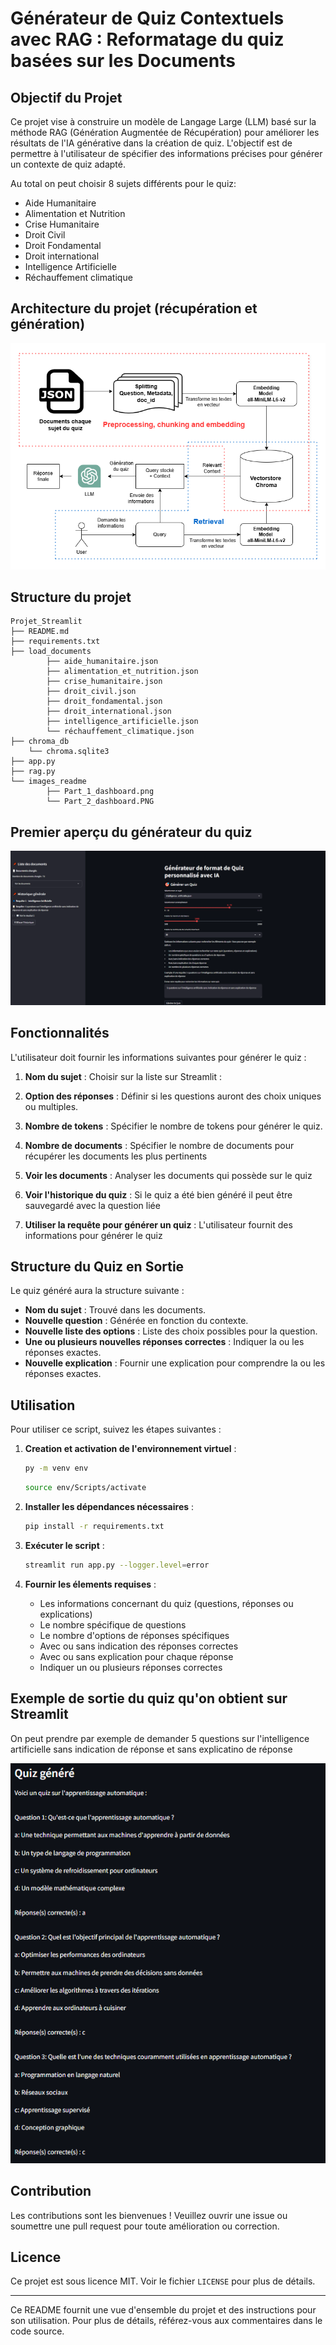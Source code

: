# Générateur de Quiz Contextuels avec RAG : Reformatage du quiz basées sur les Documents

## Objectif du Projet

Ce projet vise à construire un modèle de Langage Large (LLM) basé sur la méthode RAG (Génération Augmentée de Récupération) pour améliorer les résultats de l'IA générative dans la création de quiz. L'objectif est de permettre à l'utilisateur de spécifier des informations précises pour générer un contexte de quiz adapté.

Au total on peut choisir 8 sujets différents pour le quiz:
- Aide Humanitaire 
- Alimentation et Nutrition 
- Crise Humanitaire
- Droit Civil
- Droit Fondamental
- Droit international
- Intelligence Artificielle
- Réchauffement climatique

## Architecture du projet (récupération et génération)

<img src="images_readme/Architecture_projet.png"/>

## Structure du projet
```
Projet_Streamlit
├── README.md
├── requirements.txt
├── load_documents
        ├── aide_humanitaire.json
        ├── alimentation_et_nutrition.json
        ├── crise_humanitaire.json
        ├── droit_civil.json
        ├── droit_fondamental.json
        ├── droit_international.json
        ├── intelligence_artificielle.json
        └── réchauffement_climatique.json
├── chroma_db
    └── chroma.sqlite3
├── app.py
├── rag.py
└── images_readme
        ├── Part_1_dashboard.png
        └── Part_2_dashboard.PNG
```
## Premier aperçu du générateur du quiz

<img src="images_readme/interface_quiz.PNG"/>

## Fonctionnalités

L'utilisateur doit fournir les informations suivantes pour générer le quiz :

1. **Nom du sujet** : Choisir sur la liste sur Streamlit :

2. **Option des réponses** : Définir si les questions auront des choix uniques ou multiples.

3. **Nombre de tokens** : Spécifier le nombre de tokens pour générer le quiz.

4. **Nombre de documents** : Spécifier le nombre de documents pour récupérer les documents les plus pertinents

5. **Voir les documents** : Analyser les documents qui possède sur le quiz

6. **Voir l'historique du quiz** : Si le quiz a été bien généré il peut être sauvegardé avec la question liée

7. **Utiliser la requête pour générer un quiz** : L'utilisateur fournit des informations pour générer le quiz

## Structure du Quiz en Sortie

Le quiz généré aura la structure suivante :

- **Nom du sujet** : Trouvé dans les documents.
- **Nouvelle question** : Générée en fonction du contexte.
- **Nouvelle liste des options** : Liste des choix possibles pour la question.
- **Une ou plusieurs nouvelles réponses correctes** : Indiquer la ou les réponses exactes.
- **Nouvelle explication** : Fournir une explication pour comprendre la ou les réponses exactes.

## Utilisation

Pour utiliser ce script, suivez les étapes suivantes :

1. **Creation et activation de l'environnement virtuel** :     
   ```bash
   py -m venv env
   ```

   ```bash
   source env/Scripts/activate
   ```

2. **Installer les dépendances nécessaires** : 
   ```bash
   pip install -r requirements.txt
   ```

3. **Exécuter le script** :
   ```bash
   streamlit run app.py --logger.level=error
   ```

4. **Fournir les élements requises** :
    - Les informations concernant du quiz (questions, réponses ou explications)
    - Le nombre spécifique de questions
    - Le nombre d'options de réponses spécifiques
    - Avec ou sans indication des réponses correctes
    - Avec ou sans explication pour chaque réponse
    - Indiquer un ou plusieurs réponses correctes

## Exemple de sortie du quiz qu'on obtient sur Streamlit 

On peut prendre par exemple de demander 5 questions sur l'intelligence artificielle sans indication de réponse et sans explicatino de réponse

<img src="images_readme/generate_quiz.PNG"/>

## Contribution

Les contributions sont les bienvenues ! Veuillez ouvrir une issue ou soumettre une pull request pour toute amélioration ou correction.

## Licence

Ce projet est sous licence MIT. Voir le fichier `LICENSE` pour plus de détails.

---

Ce README fournit une vue d'ensemble du projet et des instructions pour son utilisation. Pour plus de détails, référez-vous aux commentaires dans le code source.
